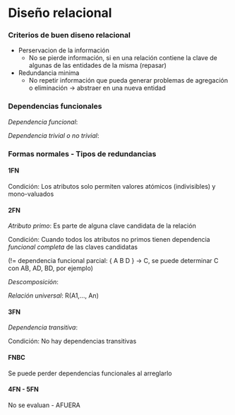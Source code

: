 # Diseño relacional


### Criterios de buen diseno relacional
- Perservacion de la información
	- No se pierde información, si en una relación contiene la clave de algunas de las entidades de la misma (repasar)
- Redundancia minima
	- No repetir información que pueda generar problemas de agregación o eliminación -> abstraer en una nueva entidad

### Dependencias funcionales

_Dependencia funcional_:

_Dependencia trivial o no trivial_:
### Formas normales - Tipos de redundancias
#### 1FN

Condición: Los atributos solo permiten valores atómicos (indivisibles) y mono-valuados

#### 2FN

_Atributo primo_: Es parte de alguna clave candidata de la relación

Condición: Cuando todos los atributos no primos tienen dependencia _funcional completa_ de las claves candidatas

(!= dependencia funcional parcial: { A B D } -> C, se puede determinar C con AB, AD, BD, por ejemplo)

_Descomposición_:

_Relación universal_: R(A1,..., An) 

#### 3FN

_Dependencia transitiva_: 

Condición: No hay dependencias transitivas

#### FNBC

Se puede perder dependencias funcionales al arreglarlo

#### 4FN - 5FN

No se evaluan - AFUERA